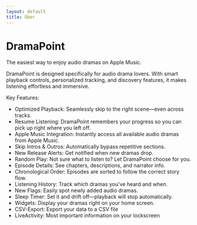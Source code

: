 ```yaml
---
layout: default
title: Über
---
```


# DramaPoint
The easiest way to enjoy audio dramas on Apple Music.

DramaPoint is designed specifically for audio drama lovers. With smart playback controls, personalized tracking, and discovery features, it makes listening effortless and immersive.

Key Features:
- Optimized Playback: Seamlessly skip to the right scene—even across tracks.
- Resume Listening: DramaPoint remembers your progress so you can pick up right where you left off.
- Apple Music Integration: Instantly access all available audio dramas from Apple Music.
- Skip Intros & Outros: Automatically bypass repetitive sections.
- New Release Alerts: Get notified when new dramas drop.
- Random Play: Not sure what to listen to? Let DramaPoint choose for you.
- Episode Details: See chapters, descriptions, and narrator info.
- Chronological Order: Episodes are sorted to follow the correct story flow.
- Listening History: Track which dramas you’ve heard and when.
- New Flags: Easily spot newly added audio dramas.
- Sleep Timer: Set it and drift off—playback will stop automatically.
- Widgets: Display your dramas right on your home screen.
- CSV-Export: Export your data to a CSV file
- LiveActivity: Most important information on your lockscreen
